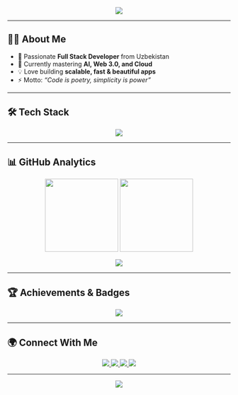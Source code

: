 <!-- HEADER -->
<p align="center">
  <img src="https://readme-typing-svg.herokuapp.com?font=Fira+Code&weight=600&size=30&pause=1000&color=00F700&center=true&vCenter=true&width=800&lines=Assalomu+Alaykum+%F0%9F%91%8B;I'm+Karimov+🚀;Full+Stack+Developer+%7C+AI+Engineer;Always+learning+new+things+🔥">
</p>

---

## 👨‍💻 About Me
- 🚀 Passionate **Full Stack Developer** from Uzbekistan  
- 🌱 Currently mastering **AI, Web 3.0, and Cloud**  
- 💡 Love building **scalable, fast & beautiful apps**  
- ⚡ Motto: *“Code is poetry, simplicity is power”*  

---

## 🛠 Tech Stack

<p align="center">
  <img src="https://skillicons.dev/icons?i=html,css,js,ts,react,nextjs,vue,tailwind,nodejs,express,python,django,flask,fastapi,mysql,postgres,mongodb,redis,git,github,docker,linux,aws,vscode" />
</p>

---

## 📊 GitHub Analytics
<p align="center">
  <img src="https://github-readme-stats.vercel.app/api?username=devskarim&show_icons=true&theme=github_dark&count_private=true&hide_border=true" height="165" />
  <img src="https://github-readme-streak-stats.herokuapp.com/?user=devskarim&theme=github-dark&hide_border=true" height="165" />
</p>

<p align="center">
  <img src="https://github-profile-summary-cards.vercel.app/api/cards/profile-details?username=devskarim&theme=github_dark" />
</p>

---

## 🏆 Achievements & Badges
<p align="center">
  <img src="https://github-profile-trophy.vercel.app/?username=devskarim&theme=onedark&no-frame=true&row=1&column=6" />
</p>

---

## 🌍 Connect With Me
<p align="center">
  <a href="https://t.me/yourusername" target="_blank">
    <img src="https://img.shields.io/badge/Telegram-2CA5E0?style=for-the-badge&logo=telegram&logoColor=white"/>
  </a>
  <a href="mailto:yourmail@gmail.com" target="_blank">
    <img src="https://img.shields.io/badge/Email-D14836?style=for-the-badge&logo=gmail&logoColor=white"/>
  </a>
  <a href="https://linkedin.com/in/your-link" target="_blank">
    <img src="https://img.shields.io/badge/LinkedIn-0A66C2?style=for-the-badge&logo=linkedin&logoColor=white"/>
  </a>
  <a href="https://github.com/devskarim" target="_blank">
    <img src="https://img.shields.io/badge/GitHub-171515?style=for-the-badge&logo=github&logoColor=white"/>
  </a>
</p>

---

<!-- FOOTER -->
<p align="center">
  <img src="https://capsule-render.vercel.app/api?type=waving&color=0:00F700,100:000000&height=120&section=footer"/>
</p>
